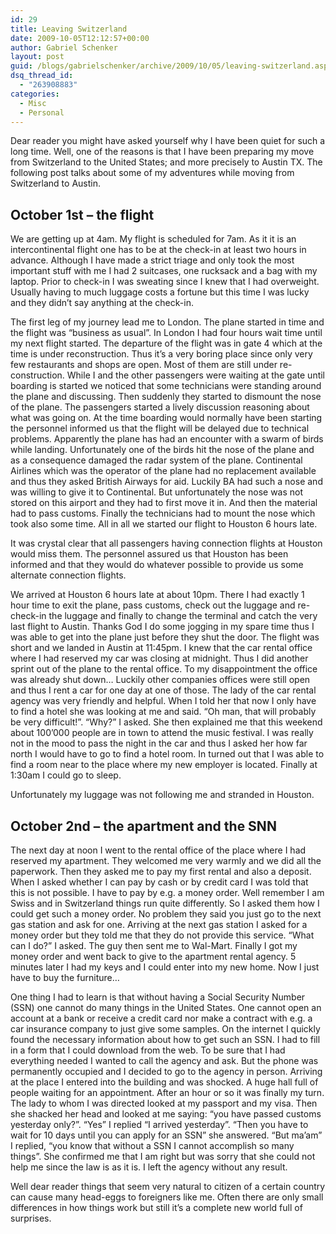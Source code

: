 ```yaml
---
id: 29
title: Leaving Switzerland
date: 2009-10-05T12:12:57+00:00
author: Gabriel Schenker
layout: post
guid: /blogs/gabrielschenker/archive/2009/10/05/leaving-switzerland.aspx
dsq_thread_id:
  - "263908883"
categories:
  - Misc
  - Personal
---
```

Dear reader you might have asked yourself why I have been quiet for such a long time. Well, one of the reasons is that I have been preparing my move from Switzerland to the United States; and more precisely to Austin TX. The following post talks about some of my adventures while moving from Switzerland to Austin.

## October 1st – the flight

We are getting up at 4am. My flight is scheduled for 7am. As it it is an intercontinental flight one has to be at the check-in at least two hours in advance. Although I have made a strict triage and only took the most important stuff with me I had 2 suitcases, one rucksack and a bag with my laptop. Prior to check-in I was sweating since I knew that I had overweight. Usually having to much luggage costs a fortune but this time I was lucky and they didn’t say anything at the check-in.

The first leg of my journey lead me to London. The plane started in time and the flight was “business as usual”. In London I had four hours wait time until my next flight started. The departure of the flight was in gate 4 which at the time is under reconstruction. Thus it’s a very boring place since only very few restaurants and shops are open. Most of them are still under re-construction. While I and the other passengers were waiting at the gate until boarding is started we noticed that some technicians were standing around the plane and discussing. Then suddenly they started to dismount the nose of the plane. The passengers started a lively discussion reasoning about what was going on. At the time boarding would normally have been starting the personnel informed us that the flight will be delayed due to technical problems. Apparently the plane has had an encounter with a swarm of birds while landing. Unfortunately one of the birds hit the nose of the plane and as a consequence damaged the radar system of the plane. Continental Airlines which was the operator of the plane had no replacement available and thus they asked British Airways for aid. Luckily BA had such a nose and was willing to give it to Continental. But unfortunately the nose was not stored on this airport and they had to first move it in. And then the material had to pass customs. Finally the technicians had to mount the nose which took also some time. All in all we started our flight to Houston 6 hours late.

It was crystal clear that all passengers having connection flights at Houston would miss them. The personnel assured us that Houston has been informed and that they would do whatever possible to provide us some alternate connection flights.

We arrived at Houston 6 hours late at about 10pm. There I had exactly 1 hour time to exit the plane, pass customs, check out the luggage and re-check-in the luggage and finally to change the terminal and catch the very last flight to Austin. Thanks God I do some jogging in my spare time thus I was able to get into the plane just before they shut the door. The flight was short and we landed in Austin at 11:45pm. I knew that the car rental office where I had reserved my car was closing at midnight. Thus I did another sprint out of the plane to the rental office. To my disappointment the office was already shut down… Luckily other companies offices were still open and thus I rent a car for one day at one of those. The lady of the car rental agency was very friendly and helpful. When I told her that now I only have to find a hotel she was looking at me and said. “Oh man, that will probably be very difficult!”. “Why?” I asked. She then explained me that this weekend about 100’000 people are in town to attend the music festival. I was really not in the mood to pass the night in the car and thus I asked her how far north I would have to go to find a hotel room. In turned out that I was able to find a room near to the place where my new employer is located. Finally at 1:30am I could go to sleep.

Unfortunately my luggage was not following me and stranded in Houston.

## October 2nd – the apartment and the SNN

The next day at noon I went to the rental office of the place where I had reserved my apartment. They welcomed me very warmly and we did all the paperwork. Then they asked me to pay my first rental and also a deposit. When I asked whether I can pay by cash or by credit card I was told that this is not possible. I have to pay by e.g. a money order. Well remember I am Swiss and in Switzerland things run quite differently. So I asked them how I could get such a money order. No problem they said you just go to the next gas station and ask for one. Arriving at the next gas station I asked for a money order but they told me that they do not provide this service. “What can I do?” I asked. The guy then sent me to Wal-Mart. Finally I got my money order and went back to give to the apartment rental agency. 5 minutes later I had my keys and I could enter into my new home. Now I just have to buy the furniture…

One thing I had to learn is that without having a Social Security Number (SSN) one cannot do many things in the United States. One cannot open an account at a bank or receive a credit card nor make a contract with e.g. a car insurance company to just give some samples. On the internet I quickly found the necessary information about how to get such an SSN. I had to fill in a form that I could download from the web. To be sure that I had everything needed I wanted to call the agency and ask. But the phone was permanently occupied and I decided to go to the agency in person. Arriving at the place I entered into the building and was shocked. A huge hall full of people waiting for an appointment. After an hour or so it was finally my turn. The lady to whom I was directed looked at my passport and my visa. Then she shacked her head and looked at me saying: “you have passed customs yesterday only?”. “Yes” I replied “I arrived yesterday”. “Then you have to wait for 10 days until you can apply for an SSN” she answered. “But ma’am” I replied, “you know that without a SSN I cannot accomplish so many things”. She confirmed me that I am right but was sorry that she could not help me since the law is as it is. I left the agency without any result.

Well dear reader things that seem very natural to citizen of a certain country can cause many head-eggs to foreigners like me. Often there are only small differences in how things work but still it’s a complete new world full of surprises.
